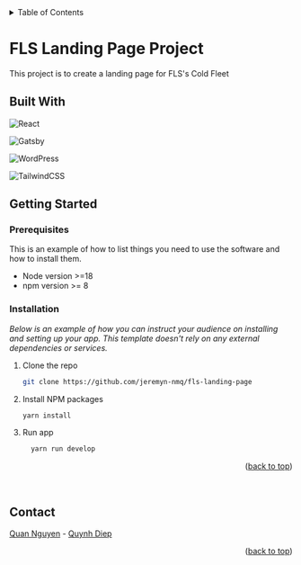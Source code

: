 <!-- TABLE OF CONTENTS -->
<details>
  <summary>Table of Contents</summary>
  <ol>
    <li>
      <ul>
        <li><a href="#built-with">Built With</a></li>
      </ul>
    </li>
    <li>
      <a href="#getting-started">Getting Started</a>
      <ul>
        <li><a href="#prerequisites">Prerequisites</a></li>
        <li><a href="#installation">Installation</a></li>
      </ul>
    </li>
    <li><a href="#contact">Contact</a></li>
  </ol>
</details>

# FLS Landing Page Project
This project is to create a landing page for FLS's Cold Fleet

## Built With

![React](https://img.shields.io/badge/react-%2320232a.svg?style=for-the-badge&logo=react&logoColor=%2361DAFB)

![Gatsby](https://img.shields.io/badge/Gatsby-%23663399.svg?style=for-the-badge&logo=gatsby&logoColor=white)

![WordPress](https://img.shields.io/badge/WordPress-%23117AC9.svg?style=for-the-badge&logo=WordPress&logoColor=white)

![TailwindCSS](https://img.shields.io/badge/tailwindcss-%2338B2AC.svg?style=for-the-badge&logo=tailwind-css&logoColor=white)

<!-- GETTING STARTED -->

## Getting Started

### Prerequisites

This is an example of how to list things you need to use the software and how to install them.

- Node version >=18
- npm version >= 8

### Installation

_Below is an example of how you can instruct your audience on installing and setting up your app. This template doesn't rely on any external dependencies or services._

1. Clone the repo
   ```sh
   git clone https://github.com/jeremyn-nmq/fls-landing-page
   ```
2. Install NPM packages
   ```sh
   yarn install
   ```
5. Run app

   ```sh
     yarn run develop
   ```

<p align="right">(<a href="#readme-top">back to top</a>)</p>

<!-- CONTACT -->
<br/>

## Contact

[Quan Nguyen](quannguyen.jn@gmail.com) - [Quynh Diep](diepphuongquynh.dev@gmail.com)


<p align="right">(<a href="#readme-top">back to top</a>)</p>
